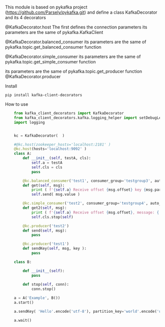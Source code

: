 

This module is based on pykafka project (https://github.com/Parsely/pykafka.git) 
and define a class KafkaDecorator and its 4 decorators

@KafkaDecorator.host
The first defines the connection parameters
its parameters are the same of pykafka.KafkaClient  


@KafkaDecorator.balanced_consumer
its parameters are the same of pykafka.topic.get_balanced_consumer function


@KafkaDecorator.simple_consumer
its parameters are the same of pykafka.topic.get_simple_consumer function

its parameters are the same of pykafka.topic.get_producer function
@KafkaDecorator.producer

Install

	pip install kafka-client-decorators
 
How to use
```python
	from kafka_client_decorators import KafkaDecorator
	from kafka_client_decorators.kafka.logging_helper import setDebugLevel
	import logging


	kc = KafkaDecorator(  )

	#@kc.host(zookeeper_hosts='localhost:2181' )
	@kc.host(hosts='localhost:9092' )
	class A:
		def __init__(self, testA, cls):
			self.a = testA
			self.cls = cls
			pass

		@kc.balanced_consumer('test1', consumer_group='testgroup3', auto_commit_enable=True, managed=True, consumer_timeout_ms=1000)
		def get(self, msg):
			print ( f'{self.a} Receive offset {msg.offset} key {msg.partition_key} message: { msg.value }' )
			self.send( msg.value )

		@kc.simple_consumer('test2', consumer_group='testgroup4', auto_commit_enable=True, consumer_timeout_ms=1000)
		def get2(self, msg):
			print ( f'{self.a} Receive offset {msg.offset}, message: { msg.value }' )
			self.cls.stop(self)

		@kc.producer('test2')
		def send(self, msg):
			pass

		@kc.producer('test1')
		def sendKey(self, msg, key ):
			pass

	class B:

		def __init__(self):
			pass
			
		def stop(self, conn):
			conn.stop()

	a = A('Example', B())
	a.start()

	a.sendKey( 'Hello'.encode('utf-8'), partition_key='world'.encode('utf-8') )

	a.wait()
```


